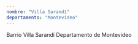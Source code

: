 ```yaml
---
nombre: "Villa Sarandí"
departamento: "Montevideo"
---
```


Barrio Villa Sarandí
Departamento de Montevideo
